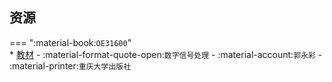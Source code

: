 ## 资源  
=== ":material-book:`OE31600`"  
    * [教材](https://api.hanximeng.com/lanzou/?url=https://cqu-openlib.lanzout.com/i7ExP294z2ad&type=down) - :material-format-quote-open:`数字信号处理` - :material-account:`郭永彩` - :material-printer:`重庆大学出版社`  